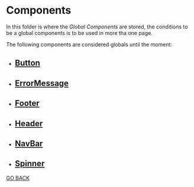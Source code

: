 # Components

In this folder is where the *Global Components* are stored, the conditions to be a global components is to be used in more tha one page.

The following components are considered globals until the moment:

* ## [Button](./Button/README.md)
* ## [ErrorMessage](./ErrorMessage/README.md)
* ## [Footer](./Footer/README.md)
* ## [Header](./Header/README.md)
* ## [NavBar](./Navbar/README.md)
* ## [Spinner](./Spinner/README.md)

[GO BACK](../README.md)